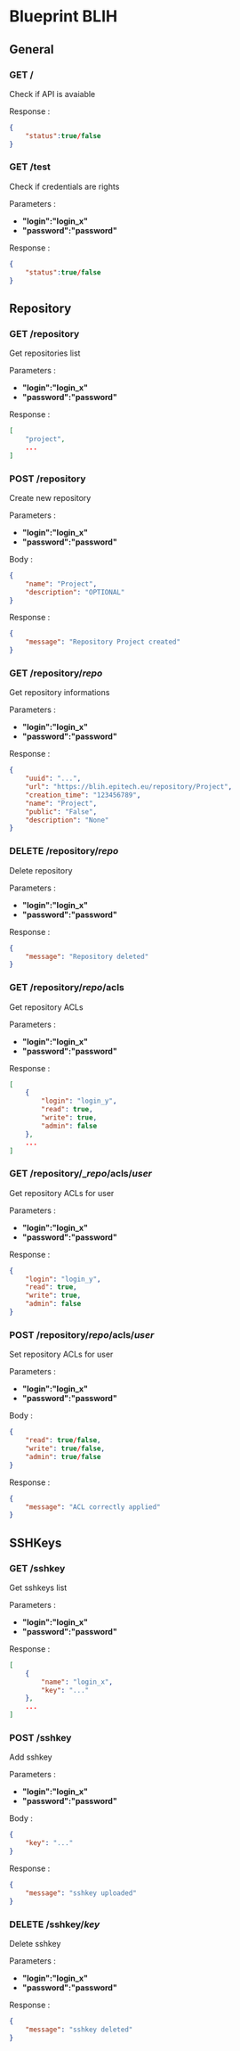 # Blueprint BLIH

## General

### GET /

Check if API is avaiable

Response :
````json
{
    "status":true/false
}
````

### GET /test

Check if credentials are rights

Parameters :
* __"login":"login_x"__
* __"password":"password"__

Response :
````json
{
    "status":true/false
}
````

## Repository

### GET /repository

Get repositories list

Parameters :
* __"login":"login_x"__
* __"password":"password"__

Response :
````json
[
    "project",
    ...
]
````

### POST /repository

Create new repository

Parameters :
* __"login":"login_x"__
* __"password":"password"__

Body :
````json
{
    "name": "Project",
    "description": "OPTIONAL"
}
````

Response :
````json
{
    "message": "Repository Project created"
}
````

### GET /repository/___repo___

Get repository informations

Parameters :
* __"login":"login_x"__
* __"password":"password"__

Response :
````json
{
    "uuid": "...",
    "url": "https://blih.epitech.eu/repository/Project",
    "creation_time": "123456789",
    "name": "Project",
    "public": "False",
    "description": "None"
}
````

### DELETE /repository/___repo___

Delete repository

Parameters :
* __"login":"login_x"__
* __"password":"password"__

Response :
````json
{
    "message": "Repository deleted"
}
````

### GET /repository/___repo___/acls

Get repository ACLs

Parameters :
* __"login":"login_x"__
* __"password":"password"__

Response :
````json
[
    {
        "login": "login_y",
        "read": true,
        "write": true,
        "admin": false
    },
    ...
]
````

### GET /repository/____repo___/acls/___user___

Get repository ACLs for user

Parameters :
* __"login":"login_x"__
* __"password":"password"__

Response :
````json
{
    "login": "login_y",
    "read": true,
    "write": true,
    "admin": false
}
````

### POST /repository/___repo___/acls/___user___

Set repository ACLs for user

Parameters :
* __"login":"login_x"__
* __"password":"password"__

Body :
````json
{
    "read": true/false,
    "write": true/false,
    "admin": true/false
}
````

Response :
````json
{
    "message": "ACL correctly applied"
}
````

## SSHKeys

### GET /sshkey

Get sshkeys list

Parameters :
* __"login":"login_x"__
* __"password":"password"__

Response :
````json
[
    {
        "name": "login_x",
        "key": "..."
    },
    ...
]
````

### POST /sshkey

Add sshkey

Parameters :
* __"login":"login_x"__
* __"password":"password"__

Body :
````json
{
    "key": "..."
}
````

Response :
````json
{
    "message": "sshkey uploaded"
}
````

### DELETE /sshkey/___key___

Delete sshkey

Parameters :
* __"login":"login_x"__
* __"password":"password"__

Response :
````json
{
    "message": "sshkey deleted"
}
````
